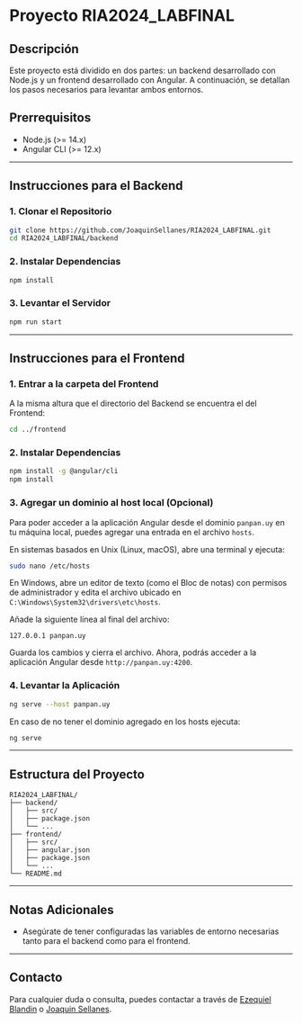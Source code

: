 
# Proyecto RIA2024_LABFINAL

## Descripción

Este proyecto está dividido en dos partes: un backend desarrollado con Node.js y un frontend desarrollado con Angular. A continuación, se detallan los pasos necesarios para levantar ambos entornos.

## Prerrequisitos

- Node.js (>= 14.x)
- Angular CLI (>= 12.x)

---

## Instrucciones para el Backend

### 1. Clonar el Repositorio

```bash
git clone https://github.com/JoaquinSellanes/RIA2024_LABFINAL.git
cd RIA2024_LABFINAL/backend
```

### 2. Instalar Dependencias

```bash
npm install
```

### 3. Levantar el Servidor

```bash
npm run start
```

---

## Instrucciones para el Frontend

### 1. Entrar a la carpeta del Frontend

A la misma altura que el directorio del Backend se encuentra el del Frontend:

```bash
cd ../frontend
```

### 2. Instalar Dependencias

```bash
npm install -g @angular/cli
npm install
```

### 3. Agregar un dominio al host local (Opcional)

Para poder acceder a la aplicación Angular desde el dominio `panpan.uy` en tu máquina local, puedes agregar una entrada en el archivo `hosts`.

En sistemas basados en Unix (Linux, macOS), abre una terminal y ejecuta:

```bash
sudo nano /etc/hosts
```

En Windows, abre un editor de texto (como el Bloc de notas) con permisos de administrador y edita el archivo ubicado en `C:\Windows\System32\drivers\etc\hosts`.

Añade la siguiente línea al final del archivo:

```plaintext
127.0.0.1 panpan.uy
```

Guarda los cambios y cierra el archivo. Ahora, podrás acceder a la aplicación Angular desde `http://panpan.uy:4200`.


### 4. Levantar la Aplicación

```bash
ng serve --host panpan.uy
```

En caso de no tener el dominio agregado en los hosts ejecuta:

```bash
ng serve
```

---

## Estructura del Proyecto

```plaintext
RIA2024_LABFINAL/
├── backend/
│   ├── src/
│   ├── package.json
│   └── ...
├── frontend/
│   ├── src/
│   ├── angular.json
│   ├── package.json
│   └── ...
└── README.md
```

---

## Notas Adicionales

- Asegúrate de tener configuradas las variables de entorno necesarias tanto para el backend como para el frontend.

---

## Contacto

Para cualquier duda o consulta, puedes contactar a través de [Ezequiel Blandin](jorge.blandin@estudiantes.utec.edu.uy) o [Joaquin Sellanes](joaquin.sellanes@estudiantes.utec.edu.uy).
